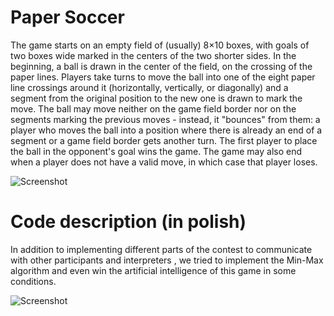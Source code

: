 Paper Soccer
============

The game starts on an empty field of (usually) 8×10 boxes, with goals of two boxes wide marked in the centers of the two shorter sides. In the beginning, a ball is drawn in the center of the field, on the crossing of the paper lines.
Players take turns to move the ball into one of the eight paper line crossings around it (horizontally, vertically, or diagonally) and a segment from the original position to the new one is drawn to mark the move. The ball may move neither on the game field border nor on the segments marking the previous moves - instead, it "bounces" from them: a player who moves the ball into a position where there is already an end of a segment or a game field border gets another turn.
The first player to place the ball in the opponent's goal wins the game. The game may also end when a player does not have a valid move, in which case that player loses.

![Screenshot](https://raw.github.com/Pawel834/Paper-Soccer/master/screen1.png "Screenshot")

Code description (in polish)
============================

In addition to implementing different parts of the contest to communicate with other participants and interpreters , we tried to implement the Min-Max algorithm and even win the artificial intelligence of this game in some conditions.

![Screenshot](https://raw.github.com/kargaranamir/Paper-Soccer/master/schematic.png "Schematic")
